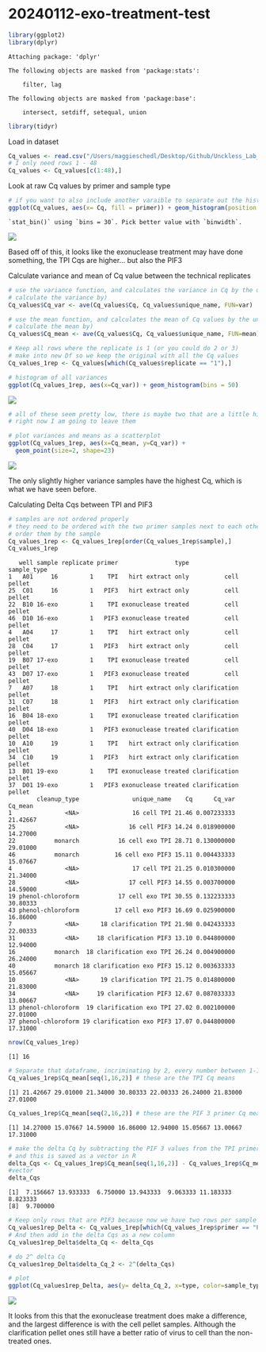 # 20240112-exo-treatment-test

``` r
library(ggplot2)
library(dplyr)
```


    Attaching package: 'dplyr'

    The following objects are masked from 'package:stats':

        filter, lag

    The following objects are masked from 'package:base':

        intersect, setdiff, setequal, union

``` r
library(tidyr)
```

Load in dataset

``` r
Cq_values <- read.csv("/Users/maggieschedl/Desktop/Github/Unckless_Lab_Resources/qPCR_analysis/20240112-exo-treatment-test/20240112-exo-qPCR.csv")
# I only need rows 1 - 48 
Cq_values <- Cq_values[c(1:48),]
```

Look at raw Cq values by primer and sample type

``` r
# if you want to also include another varaible to separate out the histogram by, you can include a facet 
ggplot(Cq_values, aes(x= Cq, fill = primer)) + geom_histogram(position = "dodge") + facet_grid(~type) 
```

    `stat_bin()` using `bins = 30`. Pick better value with `binwidth`.

![](20240112-exo-treatment-test_files/figure-commonmark/unnamed-chunk-3-1.png)

Based off of this, it looks like the exonuclease treatment may have done
something, the TPI Cqs are higher… but also the PIF3

Calculate variance and mean of Cq value between the technical replicates

``` r
# use the variance function, and calculates the variance in Cq by the unique.name (each sample/primer has 3 Cq values to 
# calculate the variance by)
Cq_values$Cq_var <- ave(Cq_values$Cq, Cq_values$unique_name, FUN=var)

# use the mean function, and calculates the mean of Cq values by the unique.name (each sample/primer has 3 Cq values to 
# calculate the mean by)
Cq_values$Cq_mean <- ave(Cq_values$Cq, Cq_values$unique_name, FUN=mean)

# Keep all rows where the replicate is 1 (or you could do 2 or 3)
# make into new Df so we keep the original with all the Cq values
Cq_values_1rep <- Cq_values[which(Cq_values$replicate == "1"),]

# histogram of all variances
ggplot(Cq_values_1rep, aes(x=Cq_var)) + geom_histogram(bins = 50)
```

![](20240112-exo-treatment-test_files/figure-commonmark/unnamed-chunk-4-1.png)

``` r
# all of these seem pretty low, there is maybe two that are a little high, but not much 
# right now I am going to leave them

# plot variances and means as a scatterplot 
ggplot(Cq_values_1rep, aes(x=Cq_mean, y=Cq_var)) +
  geom_point(size=2, shape=23)
```

![](20240112-exo-treatment-test_files/figure-commonmark/unnamed-chunk-4-2.png)

The only slightly higher variance samples have the highest Cq, which is
what we have seen before.

Calculating Delta Cqs between TPI and PIF3

``` r
# samples are not ordered properly
# they need to be ordered with the two primer samples next to each other for each sample 
# order them by the sample
Cq_values_1rep <- Cq_values_1rep[order(Cq_values_1rep$sample),]
Cq_values_1rep
```

       well sample replicate primer                type          sample_type
    1   A01     16         1    TPI   hirt extract only          cell pellet
    25  C01     16         1   PIF3   hirt extract only          cell pellet
    22  B10 16-exo         1    TPI exonuclease treated          cell pellet
    46  D10 16-exo         1   PIF3 exonuclease treated          cell pellet
    4   A04     17         1    TPI   hirt extract only          cell pellet
    28  C04     17         1   PIF3   hirt extract only          cell pellet
    19  B07 17-exo         1    TPI exonuclease treated          cell pellet
    43  D07 17-exo         1   PIF3 exonuclease treated          cell pellet
    7   A07     18         1    TPI   hirt extract only clarification pellet
    31  C07     18         1   PIF3   hirt extract only clarification pellet
    16  B04 18-exo         1    TPI exonuclease treated clarification pellet
    40  D04 18-exo         1   PIF3 exonuclease treated clarification pellet
    10  A10     19         1    TPI   hirt extract only clarification pellet
    34  C10     19         1   PIF3   hirt extract only clarification pellet
    13  B01 19-exo         1    TPI exonuclease treated clarification pellet
    37  D01 19-exo         1   PIF3 exonuclease treated clarification pellet
            cleanup_type               unique_name    Cq      Cq_var  Cq_mean
    1               <NA>               16 cell TPI 21.46 0.007233333 21.42667
    25              <NA>              16 cell PIF3 14.24 0.018900000 14.27000
    22           monarch           16 cell exo TPI 28.71 0.130000000 29.01000
    46           monarch          16 cell exo PIF3 15.11 0.004433333 15.07667
    4               <NA>               17 cell TPI 21.25 0.010300000 21.34000
    28              <NA>              17 cell PIF3 14.55 0.003700000 14.59000
    19 phenol-chloroform           17 cell exo TPI 30.55 0.132233333 30.80333
    43 phenol-chloroform          17 cell exo PIF3 16.69 0.025900000 16.86000
    7               <NA>      18 clarification TPI 21.98 0.042433333 22.00333
    31              <NA>     18 clarification PIF3 13.10 0.044800000 12.94000
    16           monarch  18 clarification exo TPI 26.24 0.004900000 26.24000
    40           monarch 18 clarification exo PIF3 15.12 0.003633333 15.05667
    10              <NA>      19 clarification TPI 21.75 0.014800000 21.83000
    34              <NA>     19 clarification PIF3 12.67 0.087033333 13.00667
    13 phenol-chloroform  19 clarification exo TPI 27.02 0.002100000 27.01000
    37 phenol-chloroform 19 clarification exo PIF3 17.07 0.044800000 17.31000

``` r
nrow(Cq_values_1rep)
```

    [1] 16

``` r
# Separate that dataframe, incriminating by 2, every number between 1-16 (number of rows in dataframe)
Cq_values_1rep$Cq_mean[seq(1,16,2)] # these are the TPI Cq means 
```

    [1] 21.42667 29.01000 21.34000 30.80333 22.00333 26.24000 21.83000 27.01000

``` r
Cq_values_1rep$Cq_mean[seq(2,16,2)] # these are the PIF 3 primer Cq means 
```

    [1] 14.27000 15.07667 14.59000 16.86000 12.94000 15.05667 13.00667 17.31000

``` r
# make the delta Cq by subtracting the PIF 3 values from the TPI primer values
# and this is saved as a vector in R 
delta_Cqs <- Cq_values_1rep$Cq_mean[seq(1,16,2)] - Cq_values_1rep$Cq_mean[seq(2,16,2)]
#vector
delta_Cqs
```

    [1]  7.156667 13.933333  6.750000 13.943333  9.063333 11.183333  8.823333
    [8]  9.700000

``` r
# Keep only rows that are PIF3 because now we have two rows per sample
Cq_values1rep_Delta <- Cq_values_1rep[which(Cq_values_1rep$primer == "PIF3"),]
# And then add in the delta Cqs as a new column
Cq_values1rep_Delta$delta_Cq <- delta_Cqs

# do 2^ delta Cq
Cq_values1rep_Delta$delta_Cq_2 <- 2^(delta_Cqs)

# plot 
ggplot(Cq_values1rep_Delta, aes(y= delta_Cq_2, x=type, color=sample_type)) + geom_boxplot()  + theme_linedraw() + geom_point(position="jitter", size=3) 
```

![](20240112-exo-treatment-test_files/figure-commonmark/unnamed-chunk-5-1.png)

It looks from this that the exonuclease treatment does make a
difference, and the largest difference is with the cell pellet samples.
Although the clarification pellet ones still have a better ratio of
virus to cell than the non-treated ones.
